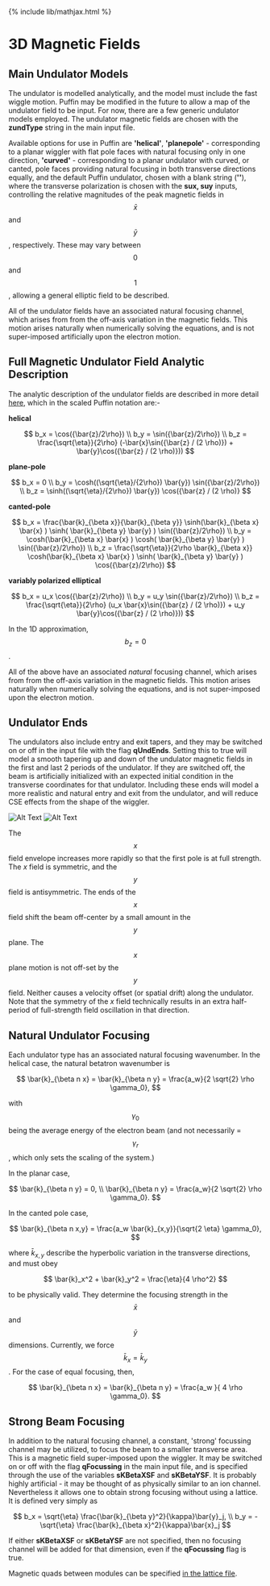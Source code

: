 {% include lib/mathjax.html %}

# 3D Magnetic Fields

## Main Undulator Models

The undulator is modelled analytically, and the model must include the fast wiggle motion. Puffin may be modified in the future to allow a map of the undulator field to be input. For now, there are a few generic undulator models employed. The undulator magnetic fields are chosen with the **zundType** string in the main input file.

Available options for use in Puffin are **'helical'**, **'planepole'** - corresponding to a planar wiggler with flat pole faces with natural focusing only in one direction, **'curved'** - corresponding to a planar undulator with curved, or canted, pole faces providing natural focusing in both transverse directions equally, and the default Puffin undulator, chosen with a blank string (**''**), where the transverse polarization is chosen with the **sux, suy** inputs, controlling the relative magnitudes of the peak magnetic fields in $$\bar{x}$$ and $$\bar{y}$$, respectively. These may vary between $$0$$ and $$1$$, allowing a general elliptic field to be described.

All of the undulator fields have an associated natural focusing channel, which arises from from the off-axis variation in the magnetic fields. This motion arises naturally when numerically solving the equations, and is not super-imposed artificially upon the electron motion.



## Full Magnetic Undulator Field Analytic Description

The analytic description of the undulator fields are described in more detail [here](http://accelconf.web.cern.ch/AccelConf/FEL2014/papers/tup022.pdf), which in the scaled Puffin notation are:-

**helical**

$$
b_x  = \cos({\bar{z}/2\rho}) \\
b_y =  \sin({\bar{z}/2\rho}) \\
b_z = \frac{\sqrt{\eta}}{2\rho} (-\bar{x}\sin({\bar{z} / (2 \rho)}) + \bar{y}\cos({\bar{z} / (2 \rho)}))
$$


**plane-pole**

$$
b_x = 0 \\
b_y =  \cosh((\sqrt{\eta}/{2\rho}) \bar{y}) \sin({\bar{z}/2\rho}) \\
b_z =   \sinh((\sqrt{\eta}/{2\rho}) \bar{y}) \cos({\bar{z} / (2 \rho)}
$$




**canted-pole**

$$
b_x =  \frac{\bar{k}_{\beta x}}{\bar{k}_{\beta y}}  \sinh(\bar{k}_{\beta x} \bar{x} )  \sinh(   \bar{k}_{\beta y} \bar{y}    )   \sin({\bar{z}/2\rho}) \\
b_y = \cosh(\bar{k}_{\beta x} \bar{x} )  \cosh(   \bar{k}_{\beta y} \bar{y}    )   \sin({\bar{z}/2\rho}) \\
b_z = \frac{\sqrt{\eta}}{2\rho \bar{k}_{\beta x}}     \cosh(\bar{k}_{\beta x} \bar{x} )    \sinh(   \bar{k}_{\beta y} \bar{y}    )    \cos({\bar{z}/2\rho})
$$


**variably polarized elliptical**

$$
b_x = u_x \cos({\bar{z}/2\rho}) \\
b_y =  u_y \sin({\bar{z}/2\rho}) \\
b_z = \frac{\sqrt{\eta}}{2\rho} (u_x \bar{x}\sin({\bar{z} / (2 \rho)}) + u_y \bar{y}\cos({\bar{z} / (2 \rho)}))
$$


In the 1D approximation, $$b_z = 0$$.

All of the above have an associated *natural* focusing channel, which arises from from the off-axis variation in the magnetic fields. This motion arises naturally when numerically solving the equations, and is not super-imposed upon the electron motion.



## Undulator Ends

The undulators also include entry and exit tapers, and they may be switched on or off in the input file with the flag **qUndEnds**. Setting this to true will model a smooth tapering up and down of the undulator magnetic fields in the first and last 2 periods of the undulator. If they are switched off, the beam is artificially initialized with an expected initial condition in the transverse coordinates for that undulator. Including these ends will model a more realistic and natural entry and exit from the undulator, and will reduce CSE effects from the shape of the wiggler.

![Alt Text](../pics/bx-field.png "Entrance taper for x-polarized field.")
![Alt Text](../pics/by-field.png "Entrance taper for y-polarized field.")

The $$x$$ field envelope increases more rapidly so that the first pole is at full strength. The $x$ field is symmetric, and the $$y$$ field is antisymmetric. The ends of the $$x$$ field shift the beam off-center by a small amount in the $$y$$ plane. The $$x$$ plane motion is not off-set by the $$y$$ field. Neither causes a velocity offset (or spatial drift) along the undulator. Note that the symmetry of the $x$ field technically results in an extra half-period of full-strength field oscillation in that direction.

## Natural Undulator Focusing

Each undulator type has an associated natural focusing wavenumber. In the helical case, the natural betatron wavenumber is

$$
\bar{k}_{\beta n x} = \bar{k}_{\beta n y} = \frac{a_w}{2 \sqrt{2} \rho \gamma_0},
$$

with $$\gamma_0$$ being the average energy of the electron beam (and not necessarily = $$\gamma_r$$, which only sets the scaling of the system.)

In the planar case,

$$
\bar{k}_{\beta n y} = 0, \\
\bar{k}_{\beta n y} = \frac{a_w}{2 \sqrt{2} \rho \gamma_0}.
$$

In the canted pole case,

$$
\bar{k}_{\beta n x,y} = \frac{a_w \bar{k}_{x,y}}{\sqrt{2 \eta} \gamma_0},
$$

where $\bar{k}_{x,y}$ describe the hyperbolic variation in the transverse directions, and must obey

$$
\bar{k}_x^2 + \bar{k}_y^2 = \frac{\eta}{4 \rho^2}
$$

to be physically valid. They determine the focusing strength in the $$\bar{x}$$ and $$\bar{y}$$ dimensions. Currently, we force $$\bar{k}_x = \bar{k}_y$$. For the case of equal focusing, then,

$$
\bar{k}_{\beta n x} = \bar{k}_{\beta n y} = \frac{a_w }{ 4 \rho \gamma_0}.
$$



## Strong Beam Focusing

In addition to the natural focusing channel, a constant, 'strong' focussing channel may be utilized, to focus the beam to a smaller transverse area. This is a magnetic field super-imposed upon the wiggler. It may be switched on or off with the flag **qFocussing** in the main input file, and is specified through the use of the variables **sKBetaXSF** and **sKBetaYSF**. It is probably highly artificial - it may be thought of as physically similar to an ion channel. Nevertheless it allows one to obtain strong focusing without using a lattice. It is defined very simply as

$$
b_x = \sqrt{\eta} \frac{\bar{k}_{\beta y}^2}{\kappa}\bar{y}_j, \\
b_y = - \sqrt{\eta} \frac{\bar{k}_{\beta x}^2}{\kappa}\bar{x}_j
$$

If either **sKBetaXSF** or **sKBetaYSF** are not specified, then no focusing channel will be added for that dimension, even if the **qFocussing** flag is true.

Magnetic quads between modules can be specified [in the lattice file](latticeelements.md).